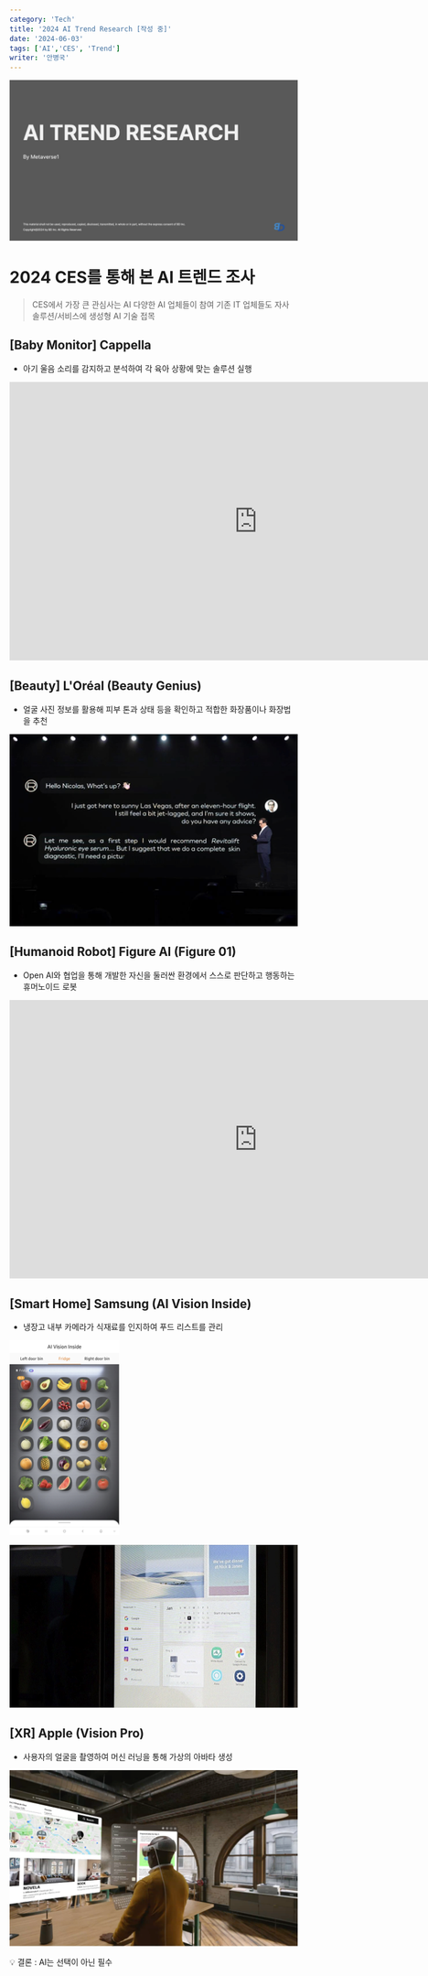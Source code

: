 ```yaml
---
category: 'Tech'
title: '2024 AI Trend Research [작성 중]'
date: '2024-06-03'
tags: ['AI','CES', 'Trend']
writer: '안병국'
---
```


![Untitled](images/Untitled.png)

# 2024 CES를 통해 본 AI 트렌드 조사

> CES에서 가장 큰 관심사는 AI
다양한 AI 업체들이 참여
기존 IT 업체들도 자사 솔루션/서비스에 생성형 AI 기술 접목
> 

## [Baby Monitor] Cappella

- 아기 울음 소리를 감지하고 분석하여 각 육아 상황에 맞는 솔루션 실행

<center><iframe width="866" height="487" src="https://www.youtube.com/embed/rjFppkhjvwE" title="Introducing Cappella!" frameborder="0" allow="accelerometer; autoplay; clipboard-write; encrypted-media; gyroscope; picture-in-picture; web-share" referrerpolicy="strict-origin-when-cross-origin" allowfullscreen></iframe></center>

## [Beauty] L'Oréal (Beauty Genius)

- 얼굴 사진 정보를 활용해 피부 톤과 상태 등을 확인하고 적합한 화장품이나 화장법을 추천

![Untitled](images/Untitled1.png)

## [Humanoid Robot] Figure AI (Figure 01)

- Open AI와 협업을 통해 개발한 자신을 둘러싼 환경에서 스스로 판단하고 행동하는 휴머노이드 로봇

<center><iframe width="866" height="487" src="https://www.youtube.com/embed/Sq1QZB5baNw" title="Figure Status Update - OpenAI Speech-to-Speech Reasoning" frameborder="0" allow="accelerometer; autoplay; clipboard-write; encrypted-media; gyroscope; picture-in-picture; web-share" referrerpolicy="strict-origin-when-cross-origin" allowfullscreen></iframe></center>

## [Smart Home] Samsung (AI Vision Inside)

- 냉장고 내부 카메라가 식재료를 인지하여 푸드 리스트를 관리

![Untitled](images/Untitled2.png)

![Untitled](images/Untitled3.png)

## [XR] Apple (Vision Pro)

- 사용자의 얼굴을 촬영하여 머신 러닝을 통해 가상의 아바타 생성

![Untitled](images/Untitled4.png)

<aside>
💡 결론 : AI는 선택이 아닌 필수

</aside>